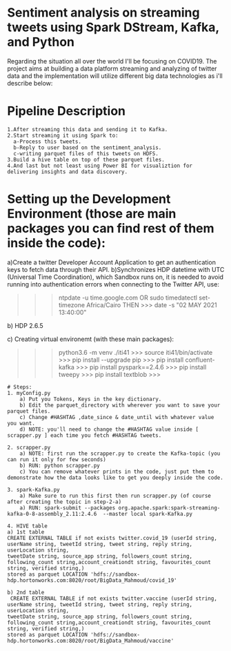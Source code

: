 # Sentiment analysis on streaming tweets using Spark DStream, Kafka, and Python
Regarding the situation all over the world I'll be focusing on COVID19.
The project aims at building a data platform streaming and analyzing of twitter data and the implementation will utilize different big data technologies as i'll describe below:

# Pipeline Description
    1.After streaming this data and sending it to Kafka.
    2.Start streaming it using Spark to:
      a-Process this tweets.
      b-Reply to user based on the sentiment_analysis.
      c-writing parquet files of this tweets on HDFS.
    3.Build a hive table on top of these parquet files.
    4.And last but not least using Power BI for visualiztion for delivering insights and data discovery.

# Setting up the Development Environment (those are main packages you can find rest of them inside the code):
  a)Create a twitter Developer Account Application to get an authentication keys to fetch data through their API.
  b)Synchronizes HDP datetime with UTC (Universal Time Coordination), which Sandbox runs on, it is needed to avoid running into authentication errors when connecting to the Twitter API, use: 
  >>> ntpdate -u time.google.com 
  OR 
  >>> sudo timedatectl set-timezone Africa/Cairo 
  >>> THEN >>> date -s "02 MAY 2021 13:40:00"
  
  b) HDP 2.6.5
  
  c) Creating virtual environemt (with these main packages):
   >>> python3.6 -m venv ./iti41 >>>
   >>> source iti41/bin/activate >>>
   >>> pip install --upgrade pip >>>
   >>> pip install confluent-kafka >>>
   >>> pip install pyspark==2.4.6 >>>
   >>> pip install tweepy >>>
   >>> pip install textblob >>>
 
    # Steps:
    1. myConfig.py
        a) Put you Tokens, Keys in the key dictionary.
        b) Edit the parquet_directory with wherever you want to save your parquet files.
        c) Change #HASHTAG ,date_since & date_until with whatever value you want.
        d) NOTE: you'll need to change the #HASHTAG value inside [ scrapper.py ] each time you fetch #HASHTAG tweets.

    2. scrapper.py
        a) NOTE: first run the scrapper.py to create the Kafka-topic (you can run it only for few seconds)  
        b) RUN: python scrapper.py
        c) You can remove whatever prints in the code, just put them to demonstrate how the data looks like to get you deeply inside the code.

    3. spark-Kafka.py
        a) Make sure to run this first then run scrapper.py (of course after creating the topic in step-2-a)
        a) RUN: spark-submit --packages org.apache.spark:spark-streaming-kafka-0-8-assembly_2.11:2.4.6  --master local spark-Kafka.py

    4. HIVE table
    a) 1st table
    CREATE EXTERNAL TABLE if not exists twitter.covid_19 (userId string, userName string, tweetId string, tweet string, reply string, userLocation string,
    tweetDate string, source_app string, followers_count string, following_count string,account_creationdt string, favourites_count string, verified string,)
    stored as parquet LOCATION 'hdfs://sandbox-hdp.hortonworks.com:8020/root/BigData_Mahmoud/covid_19' 

    b) 2nd table
     CREATE EXTERNAL TABLE if not exists twitter.vaccine (userId string, userName string, tweetId string, tweet string, reply string, userLocation string,
    tweetDate string, source_app string, followers_count string, following_count string,account_creationdt string, favourites_count string, verified string,)
    stored as parquet LOCATION 'hdfs://sandbox-hdp.hortonworks.com:8020/root/BigData_Mahmoud/vaccine'
